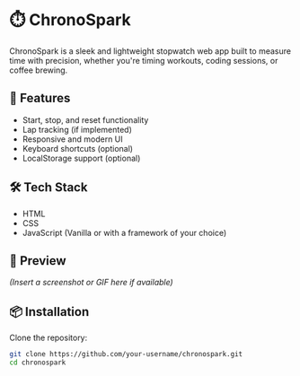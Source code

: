 # ⏱️ ChronoSpark

ChronoSpark is a sleek and lightweight stopwatch web app built to measure time with precision, whether you're timing workouts, coding sessions, or coffee brewing.

## 🚀 Features

- Start, stop, and reset functionality
- Lap tracking (if implemented)
- Responsive and modern UI
- Keyboard shortcuts (optional)
- LocalStorage support (optional)

## 🛠️ Tech Stack

- HTML
- CSS
- JavaScript (Vanilla or with a framework of your choice)

## 📸 Preview

*(Insert a screenshot or GIF here if available)*

## 📦 Installation

Clone the repository:

```bash
git clone https://github.com/your-username/chronospark.git
cd chronospark
